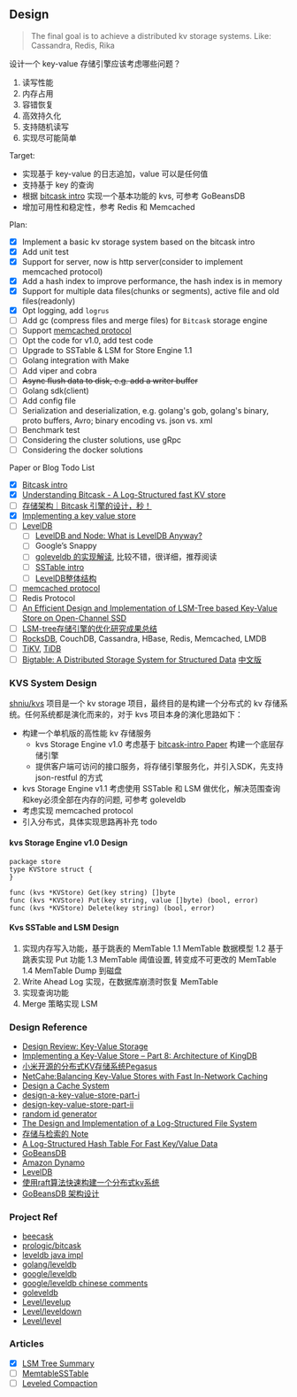 
## Design

> The final goal is to achieve a distributed kv storage systems. Like: Cassandra, Redis, Rika

设计一个 key-value 存储引擎应该考虑哪些问题？
1. 读写性能
2. 内存占用
3. 容错恢复
4. 高效持久化
5. 支持随机读写
6. 实现尽可能简单

Target:

- 实现基于 key-value 的日志追加，value 可以是任何值
- 支持基于 key 的查询
- 根据 [bitcask intro](https://github.com/basho/bitcask/blob/develop/doc/bitcask-intro.pdf) 实现一个基本功能的 kvs, 可参考 GoBeansDB
- 增加可用性和稳定性，参考 Redis 和 Memcached

Plan:

- [x] Implement a basic kv storage system based on the bitcask intro
- [x] Add unit test
- [x] Support for server, now is http server(consider to implement memcached protocol)
- [x] Add a hash index to improve performance, the hash index is in memory
- [x] Support for multiple data files(chunks or segments), active file and old files(readonly)
- [x] Opt logging, add `logrus`
- [ ] Add gc (compress files and merge files) for `Bitcask` storage engine
- [ ] Support [memcached protocol](https://github.com/memcached/memcached/blob/master/doc/protocol.txt)
- [ ] Opt the code for v1.0, add test code
- [ ] Upgrade to SSTable & LSM for Store Engine 1.1
- [ ] Golang integration with Make
- [ ] Add viper and cobra
- [ ] ~~Async flush data to disk, e.g. add a writer buffer~~
- [ ] Golang sdk(client)
- [ ] Add config file
- [ ] Serialization and deserialization, e.g. golang's gob, golang's binary, proto buffers, Avro; binary encoding vs. json vs. xml
- [ ] Benchmark test
- [ ] Considering the cluster solutions, use gRpc
- [ ] Considering the docker solutions

Paper or Blog Todo List

- [x] [Bitcask intro](https://github.com/basho/bitcask/blob/develop/doc/bitcask-intro.pdf)
- [x] [Understanding Bitcask - A Log-Structured fast KV store](https://arpitbhayani.me/blogs/bitcask/)
- [ ] [存储架构｜Bitcask 引擎的设计，秒！](https://www.51cto.com/article/697752.html)
- [x] [Implementing a key value store](http://codecapsule.com/2012/11/07/ikvs-implementing-a-key-value-store-table-of-contents/)
- [ ] [LevelDB](https://github.com/google/leveldb/blob/master/doc/impl.md)
  - [ ] [LevelDB and Node: What is LevelDB Anyway?](http://web.archive.org/web/20130502222338/http://dailyjs.com/2013/04/19/leveldb-and-node-1/)
  - [ ] Google’s Snappy
  - [ ] [goleveldb 的实现解读](https://leveldb-handbook.readthedocs.io/zh/latest/basic.html), 比较不错，很详细，推荐阅读
  - [ ] [SSTable intro](https://www.igvita.com/2012/02/06/sstable-and-log-structured-storage-leveldb/)
  - [ ] [LevelDB整体结构](https://soulmachine.gitbooks.io/system-design/content/cn/key-value-store.html)
- [ ] [memcached protocol](https://github.com/memcached/memcached/blob/master/doc/protocol.txt)
- [ ] Redis Protocol
- [ ] [An Efficient Design and Implementation of LSM-Tree based Key-Value Store on Open-Channel SSD](http://ranger.uta.edu/~sjiang/pubs/papers/wang14-LSM-SDF.pdf)
- [ ] [LSM-tree存储引擎的优化研究成果总结](https://mp.weixin.qq.com/s/uUFeK2ptyG7r8Fnmsry3Sw)
- [ ] [RocksDB](https://github.com/facebook/rocksdb), CouchDB, Cassandra, HBase, Redis, Memcached, LMDB
- [ ] [TiKV](https://github.com/tikv/tikv), [TiDB](https://pingcap.com/docs-cn/)
- [ ] [Bigtable: A Distributed Storage System for Structured Data](https://ai.google/research/pubs/pub27898) [中文版](http://blog.bizcloudsoft.com/wp-content/uploads/Google-Bigtable%E4%B8%AD%E6%96%87%E7%89%88_1.0.pdf)

### KVS System Design

[shniu/kvs](https://github.com/shniu/kvs) 项目是一个 kv storage 项目，最终目的是构建一个分布式的 kv 存储系统。任何系统都是演化而来的，对于 kvs 项目本身的演化思路如下：

* 构建一个单机版的高性能 kv 存储服务
  * kvs Storage Engine v1.0 考虑基于 [bitcask-intro Paper](https://github.com/basho/bitcask/blob/develop/doc/bitcask-intro.pdf) 构建一个底层存储引擎
  * 提供客户端可访问的接口服务，将存储引擎服务化，并引入SDK，先支持 json-restful 的方式
* kvs Storage Engine v1.1 考虑使用 SSTable 和 LSM 做优化，解决范围查询和key必须全部在内存的问题, 可参考 goleveldb
* 考虑实现 memcached protocol
* 引入分布式，具体实现思路再补充 todo

#### kvs Storage Engine v1.0 Design

```
package store
type KVStore struct {
}

func (kvs *KVStore) Get(key string) []byte
func (kvs *KVStore) Put(key string, value []byte) (bool, error)
func (kvs *KVStore) Delete(key string) (bool, error)
```

#### Kvs SSTable and LSM Design

1. 实现内存写入功能，基于跳表的 MemTable
  1.1 MemTable 数据模型
  1.2 基于跳表实现 Put 功能
  1.3 MemTable 阈值设置, 转变成不可更改的 MemTable
  1.4 MemTable Dump 到磁盘
2. Write Ahead Log 实现，在数据库崩溃时恢复 MemTable
3. 实现查询功能
4. Merge 策略实现 LSM


### Design Reference

- [Design Review: Key-Value Storage](https://mozilla.github.io/firefox-browser-architecture/text/0015-rkv.html)
- [Implementing a Key-Value Store – Part 8: Architecture of KingDB](http://codecapsule.com/2015/05/25/implementing-a-key-value-store-part-8-architecture-of-kingdb/)
- [小米开源的分布式KV存储系统Pegasus](https://blog.csdn.net/pengzhouzhou/article/details/78288369)
- [NetCahe:Balancing Key-Value Stores with Fast In-Network Caching](https://www.jianshu.com/p/7a9224944118)
- [Design a Cache System](http://blog.gainlo.co/index.php/2016/05/17/design-a-cache-system/)
- [design-a-key-value-store-part-i](http://blog.gainlo.co/index.php/2016/06/14/design-a-key-value-store-part-i/)
- [design-key-value-store-part-ii](http://blog.gainlo.co/index.php/2016/06/21/design-key-value-store-part-ii/)
- [random id generator](http://blog.gainlo.co/index.php/2016/06/07/random-id-generator/)
- [The Design and Implementation of a Log-Structured File System](http://research.cs.wisc.edu/areas/os/Qual/papers/lfs.pdf)
- [存储与检索的 Note](https://github.com/shniu/notes/blob/master/reading/系统设计/构建密集型应用.md#存储与检索)
- [A Log-Structured Hash Table For Fast Key/Value Data](http://highscalability.com/blog/2011/1/10/riaks-bitcask-a-log-structured-hash-table-for-fast-keyvalue.html)
- [GoBeansDB](https://github.com/douban/gobeansdb)
- [Amazon Dynamo](https://www.allthingsdistributed.com/files/amazon-dynamo-sosp2007.pdf)
- [LevelDB](http://leveldb.org)
- [使用raft算法快速构建一个分布式kv系统](https://laohanlinux.github.io/2016/04/25/%E4%BD%BF%E7%94%A8raft%E7%AE%97%E6%B3%95%E5%BF%AB%E7%86%9F%E6%9E%84%E5%BB%BA%E4%B8%80%E4%B8%AA%E5%88%86%E5%B8%83%E5%BC%8F%E7%9A%84key-value%E7%B3%BB%E7%BB%9F/)
- [GoBeansDB 架构设计](https://1024.today/zh_CN/latest/distributed_system/kv_store.html)

### Project Ref

- [beecask](https://github.com/yplusplus/beecask)
- [prologic/bitcask](https://git.mills.io/prologic/bitcask.git)
- [leveldb java impl](https://github.com/dain/leveldb/)
- [golang/leveldb](https://github.com/golang/leveldb)
- [google/leveldb](https://github.com/google/leveldb)
- [google/leveldb chinese comments](https://github.com/cld378632668/leveldb_chinese_comments-Code_analysis)
- [goleveldb](https://github.com/syndtr/goleveldb)
- [Level/levelup](https://github.com/Level/levelup)
- [Level/leveldown](https://github.com/Level/leveldown)
- [Level/level](https://github.com/Level/level)

### Articles

- [x] [LSM Tree Summary](https://liudanking.com/arch/lsm-tree-summary/)
- [ ] [MemtableSSTable](https://wiki.apache.org/cassandra/MemtableSSTable)
- [ ] [Leveled Compaction](https://github.com/facebook/rocksdb/wiki/Leveled-Compaction)